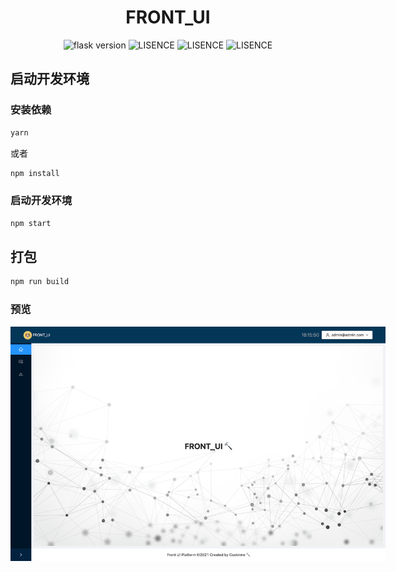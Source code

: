<h1 align="center">FRONT_UI</h1>

<p align="center">
  <img src="https://img.shields.io/badge/node-14.17.6-brightgreen.svg" alt="flask version" data-canonical-src="https://img.shields.io/badge/node-14.17.6-brightgreen.svg" style="max-width:100%;">
  <img src="https://img.shields.io/badge/webpack-4.43.0-yellow.svg" alt="LISENCE" data-canonical-src="https://img.shields.io/badge/webpack-4.43.0-yellow.svg" style="max-width:100%;">
  <img src="https://img.shields.io/badge/react-16.13.1-yellow.svg" alt="LISENCE" data-canonical-src="https://img.shields.io/badge/react-16.13.1-yellow.svg" style="max-width:100%;">
  <img src="https://img.shields.io/badge/antd-4.3.3-yellow.svg" alt="LISENCE" data-canonical-src="https://img.shields.io/badge/antd-4.3.3-yellow.svg" style="max-width:100%;">
</p>

## 启动开发环境

### 安装依赖

``` bash
yarn
```

或者

``` bash
npm install
```

### 启动开发环境

``` bash
npm start

```

<!-- ### 浏览器访问：[点这里](http://localhost:9901) -->

## 打包

``` bash
npm run build
```

### 预览
<p align='center'>
  <img src='src/assets/readme.jpg' title='images' style='max-width:600px'></img>
</p>
